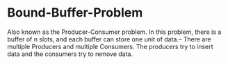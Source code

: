 # Bound-Buffer-Problem
Also known as the Producer-Consumer problem. In this problem, there is a buffer of n slots, and each buffer can store one unit of data.– There are multiple Producers and multiple  Consumers. The producers try to insert data and the consumers try to remove data.
